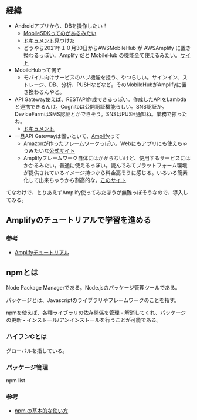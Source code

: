 ## 経緯
- Androidアプリから、DBを操作したい！
  - [MobileSDKってのがあるみたい](https://media.amazonwebservices.com/jp/summit2015/docs/Dev-08m-Tokyo-Summit-2015.pdf)
  - [ドキュメント](https://docs.aws.amazon.com/mobile-sdk/index.html)見つけた
  - どうやら2021年１０月30日からAWSMobileHub が AWSAmplify に置き換わるっぽい。Amplify だと MobileHub の機能全て使えるみたい。[サイト](https://docs.aws.amazon.com/aws-mobile/latest/developerguide/what-is-aws-mobile.html)
- MobileHubって何ぞ
  - モバイル向けサービスのハブ機能を担う、やつらしい。サインイン、ストレージ、DB、分析、PUSHなどなど。そのMobileHubがAmplifyに置き換わるんやと。
- API Gateway使えば、RESTAPI作成できるっぽい。作成したAPIをLambdaと連携できるんけ。Cognitoは公開認証機能らしい。SNS認証か。DeviceFarmはSMS認証とかできそう。SNSはPUSH通知ね。業務で掠ったね。
  - [ドキュメント](https://www.capa.co.jp/archives/7066#:~:text=AWS%20Mobile%20Hub%E3%81%AFAWS,%E3%83%86%E3%82%B9%E3%83%88%E3%80%8D%E3%81%AA%E3%81%A9%E3%81%8C%E5%8F%AF%E8%83%BD%E3%81%A7%E3%81%99%E3%80%82)
- 一旦API Gatewayは置いといて、[Amplify](https://docs.amplify.aws/)って
  - Amazonが作ったフレームワークっぽい。Webにもアプリにも使えちゃうみたいな[公式サイト](https://aws.amazon.com/jp/amplify/?nc=sn&loc=1)
  - Amplifyフレームワーク自体にはかからないけど、使用するサービスにはかかるみたい。普通に使えるっぽい。読んでみてプラットフォーム環境が提供されているイメージ持つから料金高そうに感じる。いろいろ簡素化して出来ちゃうから割高的な。[このサイト](https://www.fenet.jp/aws/column/technique/139/#:~:text=AWS%20Amplify%E3%81%AE%E6%A7%8B%E6%88%90%E8%A6%81%E7%B4%A0,%E3%81%AE%E8%A8%AD%E8%A8%88%E3%81%8C%E3%81%A7%E3%81%8D%E3%81%BE%E3%81%99%E3%80%82)

てなわけで、とりあえずAmplify使ってみたほうが無難っぽそうなので、導入してみる。

## Amplifyのチュートリアルで学習を進める



### 参考
- [Amplifyチュートリアル](https://docs.amplify.aws/start/getting-started/installation/q/integration/android)


## npmとは
Node Package Managerである。Node.jsのパッケージ管理ツールである。

パッケージとは、Javascriptのライブラリやフレームワークのことを指す。

npmを使えば、各種ライブラリの依存関係を管理・解消してくれ、パッケージの更新・インストール/アンインストールを行うことが可能である。

### ハイフンGとは
グローバルを指している。

### パッケージ管理
npm list


### 参考
- [npm の基本的な使い方](https://www.webdesignleaves.com/pr/jquery/npm_basic.html)

